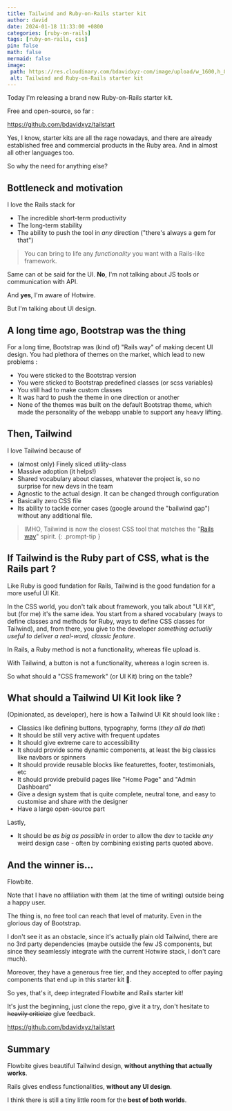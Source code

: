```yaml
---
title: Tailwind and Ruby-on-Rails starter kit
author: david
date: 2024-01-18 11:33:00 +0800
categories: [ruby-on-rails]
tags: [ruby-on-rails, css]
pin: false
math: false
mermaid: false
image:
 path: https://res.cloudinary.com/bdavidxyz-com/image/upload/w_1600,h_836,q_100/l_text:Karla_72_bold:Tailwind%20and%20Ruby-on-Rails%20starter%20kit,co_rgb:ffe4e6,c_fit,w_1400,h_240/fl_layer_apply,g_south_west,x_100,y_180/l_text:Karla_48:Thanks%20to%20Flowbite,co_rgb:ffe4e680,c_fit,w_1400/fl_layer_apply,g_south_west,x_100,y_100/newblog/globals/bg_me.jpg
 alt: Tailwind and Ruby-on-Rails starter kit
---
```



Today I'm releasing a brand new Ruby-on-Rails starter kit.

Free and open-source, so far :

<a href="https://github.com/bdavidxyz/tailstart" target="_blank">https://github.com/bdavidxyz/tailstart</a>

Yes, I know, starter kits are all the rage nowadays, and there are already established free and commercial products in the Ruby area. And in almost all other languages too.

So why the need for anything else?

## Bottleneck and motivation

I love the Rails stack for 

* The incredible short-term productivity
* The long-term stability
* The ability to push the tool in _any_ direction ("there's always a gem for that")

> You can bring to life any _functionality_ you want with a Rails-like framework.

Same can ot be said for the UI. **No**, I'm not talking about JS tools or communication with API. 

And **yes**, I'm aware of Hotwire.

But I'm talking about UI design.

## A long time ago, Bootstrap was the thing

For a long time, Bootstrap was (kind of) "Rails way" of making decent UI design. You had plethora of themes on the market, which lead to new problems :

- You were sticked to the Bootstrap version
- You were sticked to Bootstrap predefined classes (or scss variables)
- You still had to make custom classes
- It was hard to push the theme in one direction or another 
- None of the themes was built on the default Bootstrap theme, which made the personality of the webapp unable to support any heavy lifting.

## Then, Tailwind

I love Tailwind because of


* (almost only) Finely sliced utility-class 
* Massive adoption (it helps!)
* Shared vocabulary about classes, whatever the project is, so no surprise for new devs in the team
* Agnostic to the actual design. It can be changed through configuration
* Basically zero CSS file
* Its ability to tackle corner cases (google around the "bailwind gap") without any additional file.

> IMHO, Tailwind is now the closest CSS tool that matches the "<a href="https://rubyonrails.org/doctrine" target="_blank">Rails way</a>" spirit. 
{: .prompt-tip }

## If Tailwind is the Ruby part of CSS, what is the Rails part ?

Like Ruby is good fundation for Rails, Tailwind is the good fundation for a more useful UI Kit.

In the CSS world, you don't talk about framework, you talk about "UI Kit", but (for me) it's the same idea. You start from a shared vocabulary (ways to define classes and methods for Ruby, ways to define CSS classes for Tailwind), and, from there, you give to the developer _something actually useful to deliver a real-word, classic feature_.

In Rails, a Ruby method is not a functionality, whereas file upload is.

With Tailwind, a button is not a functionality, whereas a login screen is.

So what should a "CSS framework" (or UI Kit) bring on the table?

## What should a Tailwind UI Kit look like ?

(Opinionated, as developer), here is how a Tailwind UI Kit should look like :

- Classics like defining buttons, typography, forms (_they all do that_)
- It should be still very active with frequent updates
- It should give extreme care to accessibility
- It should provide some dynamic components, at least the big classics like navbars or spinners
- It should provide reusable blocks like featurettes, footer, testimonials, etc 
- It should provide prebuild pages like "Home Page" and "Admin Dashboard"
- Give a design system that is quite complete, neutral tone, and easy to customise and share with the designer
- Have a large open-source part

Lastly,

- It should be *as big as possible* in order to allow the dev to tackle *any* weird design case - often by combining existing parts quoted above.

## And the winner is...

Flowbite.

Note that I have no affiliation with them (at the time of writing) outside being a happy user.

The thing is, no free tool can reach that level of maturity. Even in the glorious day of Bootstrap.

I don't see it as an obstacle, since it's actually plain old Tailwind, there are no 3rd party dependencies (maybe outside the few JS components, but since they seamlessly integrate with the current Hotwire stack, I don't care much).

Moreover, they have a generous free tier, and they accepted to offer paying components that end up in this starter kit 🎁.

So yes, that's it, deep integrated Flowbite and Rails starter kit!

It's just the beginning, just clone the repo, give it a try, don't hesitate to ~~heavily criticize~~ give feedback.

<a href="https://github.com/bdavidxyz/tailstart" target="_blank">https://github.com/bdavidxyz/tailstart</a>

## Summary

Flowbite gives beautiful Tailwind design, **without anything that actually works**.

Rails gives endless functionalities, **without any UI design**.

I think there is still a tiny little room for the **best of both worlds**.
